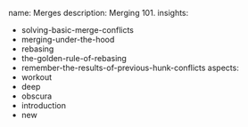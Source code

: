 name: Merges
description: Merging 101.
insights:
  - solving-basic-merge-conflicts
  - merging-under-the-hood
  - rebasing
  - the-golden-rule-of-rebasing
  - remember-the-results-of-previous-hunk-conflicts
aspects:
  - workout
  - deep
  - obscura
  - introduction
  - new
